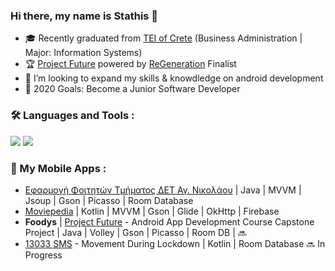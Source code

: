 ### Hi there, my name is Stathis 👋

- 🎓 Recently graduated from [TEI of Crete](https://mst.hmu.gr/) (Business Administration | Major: Information Systems)
- 🏆 [Project Future](https://www.projectfuture.gr/) powered by [ReGeneration](https://www.regeneration.gr/) Finalist
- 👯 I’m looking to expand my skills & knowdledge on android development
- 🥅 2020 Goals: Become a Junior Software Developer 

### 🛠 Languages and Tools :

<img src="https://img.shields.io/badge/java-%23ED8B00.svg?&style=for-the-badge&logo=java&logoColor=white"/> <img src="https://img.shields.io/badge/kotlin-%230095D5.svg?&style=for-the-badge&logo=kotlin&logoColor=white"/>

### 📱 My Mobile Apps :

- [Εφαρμογή Φοιτητών Τμήματος ΔΕΤ Αγ. Νικολάου](https://mst.hmu.gr/ypiresies/mobile-epharmogh-tmhmatos/) | Java | MVVM | Jsoup | Gson | Picasso | Room Database
- [Moviepedia](https://github.com/skaradimitriou/Moviepedia) | Kotlin | MVVM | Gson | Glide | OkHttp | Firebase
- <strong>Foodys</strong> | [Project Future](https://www.projectfuture.gr/) - Android App Development Course Capstone Project | Java | Volley | Gson | Picasso | Room DB | 🔜
- [13033 SMS](https://github.com/skaradimitriou/sms-13033) - Movement During Lockdown | Kotlin | Room Database 🔜 In Progress 
